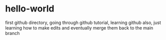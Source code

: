 # hello-world
first github directory, going through github tutorial, learning github
also, just learning how to make edits and eventually merge them back to the main branch
